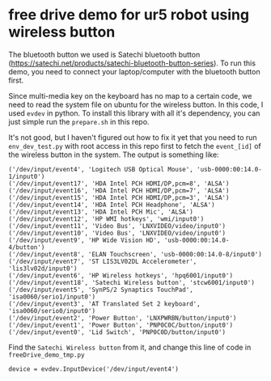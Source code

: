 # free drive demo for ur5 robot using wireless button
The bluetooth button we used is Satechi bluetooth button (https://satechi.net/products/satechi-bluetooth-button-series). To run this demo, you need to connect your laptop/computer with the bluetooth button first.

Since multi-media key on the keyboard has no map to a certain code, we need to read the system file on ubuntu for the wireless button. In this code, I used `evdev` in python. To install this library with all it's dependency, you can just simple run the `prepare.sh` in this repo.

It's not good, but I haven't figured out how to fix it yet that you need to run `env_dev_test.py` with root access in this repo first to fetch the `event_[id]` of the wireless button in the system. The output is something like:
```
('/dev/input/event4', 'Logitech USB Optical Mouse', 'usb-0000:00:14.0-1/input0')
('/dev/input/event17', 'HDA Intel PCH HDMI/DP,pcm=8', 'ALSA')
('/dev/input/event16', 'HDA Intel PCH HDMI/DP,pcm=7', 'ALSA')
('/dev/input/event15', 'HDA Intel PCH HDMI/DP,pcm=3', 'ALSA')
('/dev/input/event14', 'HDA Intel PCH Headphone', 'ALSA')
('/dev/input/event13', 'HDA Intel PCH Mic', 'ALSA')
('/dev/input/event12', 'HP WMI hotkeys', 'wmi/input0')
('/dev/input/event11', 'Video Bus', 'LNXVIDEO/video/input0')
('/dev/input/event10', 'Video Bus', 'LNXVIDEO/video/input0')
('/dev/input/event9', 'HP Wide Vision HD', 'usb-0000:00:14.0-4/button')
('/dev/input/event8', 'ELAN Touchscreen', 'usb-0000:00:14.0-8/input0')
('/dev/input/event7', 'ST LIS3LV02DL Accelerometer', 'lis3lv02d/input0')
('/dev/input/event6', 'HP Wireless hotkeys', 'hpq6001/input0')
('/dev/input/event18', 'Satechi Wireless button', 'stcw6001/input0')
('/dev/input/event5', 'SynPS/2 Synaptics TouchPad', 'isa0060/serio1/input0')
('/dev/input/event3', 'AT Translated Set 2 keyboard', 'isa0060/serio0/input0')
('/dev/input/event2', 'Power Button', 'LNXPWRBN/button/input0')
('/dev/input/event1', 'Power Button', 'PNP0C0C/button/input0')
('/dev/input/event0', 'Lid Switch', 'PNP0C0D/button/input0')
```
Find the `Satechi Wireless button` from it, and change this line of code in `freeDrive_demo_tmp.py`
```
device = evdev.InputDevice('/dev/input/event4')
```
